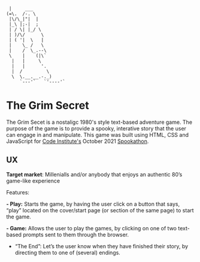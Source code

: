 
     |     ___
    (=\.  /-. \
     |\/\_|"|  |
     |_\ |;-|  ;
     | / \| |_/ \
     | )/\/      \
     | ( '|  \   |
     |    \_ /   \
     |    /  \_.--\
     \    |    (|\`
      |   |     \
      |   |      '.
      |  /         \
      \  \.__.__.-._)
         `---'`   `'----'`

# The Grim Secret

The Grim Secet is a nostaligc 1980's style text-based adventure game. The purpose of the game is to provide a spooky, interative story that the user can engage in and manipulate. This game was built using HTML, CSS and JavaScript for [Code Institute's](https://codeinstitute.net/) October 2021 [Spookathon](https://hackathon.codeinstitute.net/hackathon/12/).
                      
## UX

**Target market**: Millenialls and/or anybody that enjoys an authentic 80’s game-like experience

Features:

**- Play:** Starts the game, by having the user click on a button that says, “play” located on the cover/start page (or section of the same page) to start the game.

**- Game:** Allows the user to play the games, by clicking on one of two text-based prompts sent to them through the browser.

- “The End”: Let’s the user know when they have finished their story, by directing them to one of (several) endings.
